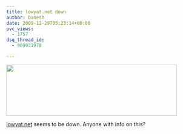 ```yaml
---
title: lowyat.net down
author: Danesh
date: 2009-12-29T05:23:14+00:00
pvc_views:
  - 1757
dsq_thread_id:
  - 909931978

---
```

<img loading="lazy" src="/wp-content/uploads/2009/12/lowyat.net_.down_-450x135.png" alt="" title="lowyat.net.down" width="450" height="135" class="alignnone size-medium wp-image-1935" srcset="/wp-content/uploads/2009/12/lowyat.net_.down_-450x135.png 450w, /wp-content/uploads/2009/12/lowyat.net_.down_.png 635w" sizes="(max-width: 450px) 100vw, 450px" />

[lowyat.net][1] seems to be down. Anyone with info on this?

 [1]: http://lowyat.net